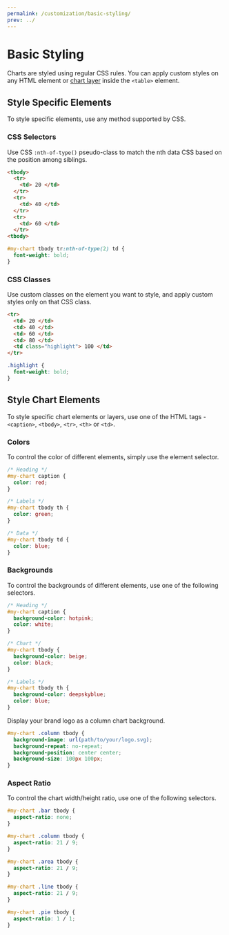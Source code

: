 ```yaml
---
permalink: /customization/basic-styling/
prev: ../
---
```


# Basic Styling

Charts are styled using regular CSS rules. You can apply custom styles on any HTML element or [chart layer](../docs/anatomy/) inside the `<table>` element.

## Style Specific Elements

To style specific elements, use any method supported by CSS.

### CSS Selectors

Use CSS `:nth-of-type()` pseudo-class to match the nth data CSS based on the position among siblings.

```html
<tbody>
  <tr>
    <td> 20 </td>
  </tr>
  <tr>
    <td> 40 </td>
  </tr>
  <tr>
    <td> 60 </td>
  </tr>
<tbody>
```

```css
#my-chart tbody tr:nth-of-type(2) td {
  font-weight: bold;
}
```

### CSS Classes

Use custom classes on the element you want to style, and apply custom styles only on that CSS class.

```html
<tr>
  <td> 20 </td>
  <td> 40 </td>
  <td> 60 </td>
  <td> 80 </td>
  <td class="highlight"> 100 </td>
</tr>
```

```css
.highlight {
  font-weight: bold;
}
```

## Style Chart Elements

To style specific chart elements or layers, use one of the HTML tags - `<caption>`, `<tbody>`, `<tr>`, `<th>` or `<td>`.

### Colors

To control the color of different elements, simply use the element selector.

```css
/* Heading */
#my-chart caption {
  color: red;
}

/* Labels */
#my-chart tbody th {
  color: green;
}

/* Data */
#my-chart tbody td {
  color: blue;
}
```

### Backgrounds

To control the backgrounds of different elements, use one of the following selectors.

```css
/* Heading */
#my-chart caption {
  background-color: hotpink;
  color: white;
}

/* Chart */
#my-chart tbody {
  background-color: beige;
  color: black;
}

/* Labels */
#my-chart tbody th {
  background-color: deepskyblue;
  color: blue;
}
```

Display your brand logo as a column chart background.

```css
#my-chart .column tbody {
  background-image: url(path/to/your/logo.svg);
  background-repeat: no-repeat;
  background-position: center center;
  background-size: 100px 100px;
}
```

### Aspect Ratio

To control the chart width/height ratio, use one of the following selectors.

```css
#my-chart .bar tbody {
  aspect-ratio: none;
}

#my-chart .column tbody {
  aspect-ratio: 21 / 9;
}

#my-chart .area tbody {
  aspect-ratio: 21 / 9;
}

#my-chart .line tbody {
  aspect-ratio: 21 / 9;
}

#my-chart .pie tbody {
  aspect-ratio: 1 / 1;
}
```
